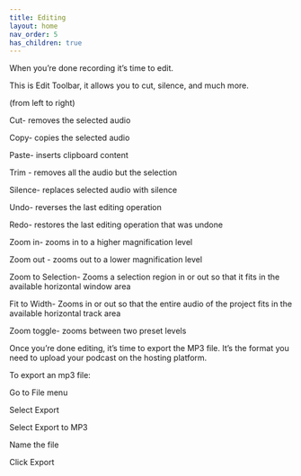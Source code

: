 ```yaml
---
title: Editing
layout: home
nav_order: 5
has_children: true
---
```

When you’re done recording it’s time to edit. 

This is Edit Toolbar, it allows you to cut, silence, and much more.

(from left to right)

Cut- removes the selected audio

Copy- copies the selected audio

Paste- inserts clipboard content 

Trim - removes all the audio but the selection 

Silence- replaces selected audio with silence

Undo- reverses the last editing operation

Redo- restores the last editing operation that was undone

Zoom in- zooms in to a higher magnification level

Zoom out - zooms out to a lower magnification level

Zoom to Selection- Zooms a selection region in or out so that it fits in the available horizontal window area

Fit to Width-  Zooms in or out so that the entire audio of the project fits in the available horizontal track area

Zoom toggle- zooms between two preset levels



Once you’re done editing, it’s time to export the MP3 file. It’s the format you need to upload your podcast on the hosting platform.

To export an mp3 file: 

Go to File menu

Select Export  

Select Export to MP3

Name the file 

Click Export